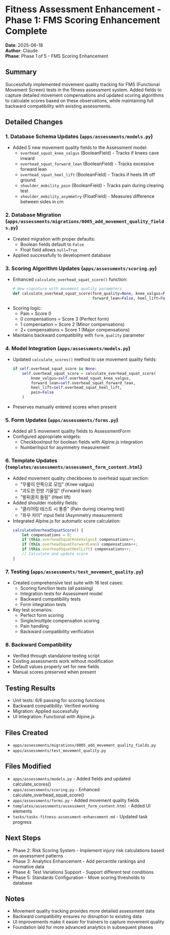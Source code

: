 # Fitness Assessment Enhancement - Phase 1: FMS Scoring Enhancement Complete

**Date**: 2025-06-18  
**Author**: Claude  
**Phase**: Phase 1 of 5 - FMS Scoring Enhancement

## Summary
Successfully implemented movement quality tracking for FMS (Functional Movement Screen) tests in the fitness assessment system. Added fields to capture detailed movement compensations and updated scoring algorithms to calculate scores based on these observations, while maintaining full backward compatibility with existing assessments.

## Detailed Changes

### 1. Database Schema Updates (`apps/assessments/models.py`)
- Added 5 new movement quality fields to the Assessment model:
  - `overhead_squat_knee_valgus` (BooleanField) - Tracks if knees cave inward
  - `overhead_squat_forward_lean` (BooleanField) - Tracks excessive forward lean
  - `overhead_squat_heel_lift` (BooleanField) - Tracks if heels lift off ground
  - `shoulder_mobility_pain` (BooleanField) - Tracks pain during clearing test
  - `shoulder_mobility_asymmetry` (FloatField) - Measures difference between sides in cm

### 2. Database Migration (`apps/assessments/migrations/0005_add_movement_quality_fields.py`)
- Created migration with proper defaults:
  - Boolean fields default to `False`
  - Float field allows `null=True`
- Applied successfully to development database

### 3. Scoring Algorithm Updates (`apps/assessments/scoring.py`)
- Enhanced `calculate_overhead_squat_score()` function:
  ```python
  # New signature with movement quality parameters
  def calculate_overhead_squat_score(form_quality=None, knee_valgus=False, 
                                     forward_lean=False, heel_lift=False, pain=False)
  ```
- Scoring logic:
  - Pain = Score 0
  - 0 compensations = Score 3 (Perfect form)
  - 1 compensation = Score 2 (Minor compensations)
  - 2+ compensations = Score 1 (Major compensations)
- Maintains backward compatibility with `form_quality` parameter

### 4. Model Integration (`apps/assessments/models.py`)
- Updated `calculate_scores()` method to use movement quality fields:
  ```python
  if self.overhead_squat_score is None:
      self.overhead_squat_score = calculate_overhead_squat_score(
          knee_valgus=self.overhead_squat_knee_valgus,
          forward_lean=self.overhead_squat_forward_lean,
          heel_lift=self.overhead_squat_heel_lift,
          pain=False
      )
  ```
- Preserves manually entered scores when present

### 5. Form Updates (`apps/assessments/forms.py`)
- Added all 5 movement quality fields to AssessmentForm
- Configured appropriate widgets:
  - CheckboxInput for boolean fields with Alpine.js integration
  - NumberInput for asymmetry measurement

### 6. Template Updates (`templates/assessments/assessment_form_content.html`)
- Added movement quality checkboxes to overhead squat section:
  - "무릎이 안쪽으로 모임" (Knee valgus)
  - "과도한 전방 기울임" (Forward lean)
  - "발뒤꿈치 들림" (Heel lift)
- Added shoulder mobility fields:
  - "클리어링 테스트 시 통증" (Pain during clearing test)
  - "좌우 차이" input field (Asymmetry measurement)
- Integrated Alpine.js for automatic score calculation:
  ```javascript
  calculateOverheadSquatScore() {
      let compensations = 0;
      if (this.overheadSquatKneeValgus) compensations++;
      if (this.overheadSquatForwardLean) compensations++;
      if (this.overheadSquatHeelLift) compensations++;
      // Calculate and update score
  }
  ```

### 7. Testing (`apps/assessments/test_movement_quality.py`)
- Created comprehensive test suite with 16 test cases:
  - Scoring function tests (all passing)
  - Integration tests for Assessment model
  - Backward compatibility tests
  - Form integration tests
- Key test scenarios:
  - Perfect form scoring
  - Single/multiple compensation scoring
  - Pain handling
  - Backward compatibility verification

### 8. Backward Compatibility
- Verified through standalone testing script
- Existing assessments work without modification
- Default values properly set for new fields
- Manual scores preserved when present

## Testing Results
- Unit tests: 6/6 passing for scoring functions
- Backward compatibility: Verified working
- Migration: Applied successfully
- UI Integration: Functional with Alpine.js

## Files Created
- `apps/assessments/migrations/0005_add_movement_quality_fields.py`
- `apps/assessments/test_movement_quality.py`

## Files Modified
- `apps/assessments/models.py` - Added fields and updated calculate_scores()
- `apps/assessments/scoring.py` - Enhanced calculate_overhead_squat_score()
- `apps/assessments/forms.py` - Added movement quality fields
- `templates/assessments/assessment_form_content.html` - Added UI elements
- `tasks/tasks-fitness-assessment-enhancement.md` - Updated task progress

## Next Steps
- Phase 2: Risk Scoring System - Implement injury risk calculations based on assessment patterns
- Phase 3: Analytics Enhancement - Add percentile rankings and normative data
- Phase 4: Test Variations Support - Support different test conditions
- Phase 5: Standards Configuration - Move scoring thresholds to database

## Notes
- Movement quality tracking provides more detailed assessment data
- Backward compatibility ensures no disruption to existing data
- UI improvements make it easier for trainers to capture movement quality
- Foundation laid for more advanced analytics in subsequent phases
